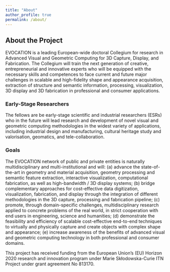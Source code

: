 ```yaml
---
title: "About"
author_profile: true
permalink: /about/
---
```

## About the Project

EVOCATION is a leading European-wide doctoral Collegium for research in Advanced Visual and Geometric Computing for 3D Capture, Display, and Fabrication. The Collegium will train the next generation of creative, entrepreneurial and innovative experts who will be equipped with the necessary skills and competences to face current and future major challenges in scalable and high-fidelity shape and appearance acquisition, extraction of structure and semantic information, processing, visualization, 3D display and 3D fabrication in professional and consumer applications. 

### Early-Stage Researchers

The fellows are be early-stage scientific and industrial researchers (ESRs) who in the future will lead research and development of novel visual and geometric computing methodologies in the widest variety of applications, including industrial design and manufacturing, cultural heritage study and valorisation, geomatics, and tele-collaboration. 

### Goals

The EVOCATION network of public and private entities is naturally multidisciplinary and multi-institutional and will: (a) advance the state-of-the-art in geometry and material acquisition, geometry processing and semantic feature extraction, interactive visualization, computational fabrication, as well as high-bandwidth / 3D display systems; (b) bridge complementary approaches for cost-effective data digitization, visualization, fabrication, and display through the integration of different methodologies in the 3D capture, processing and fabrication pipeline; (c) promote, through domain-specific challenges, multidisciplinary research applied to concrete problems of the real world, in strict cooperation with end users in engineering, science and humanities; (d) demonstrate the feasibility and efficiency of scalable cost-effective end-to-end techniques to virtually and physically capture and create objects with complex shape and appearance; (e) increase awareness of the benefits of advanced visual and geometric computing technology in both professional and consumer domains.

This project has received funding from the European Union’s (EU) Horizon 2020 research and innovation program under Marie Skłodowska-Curie ITN Project under grant agreement No 813170.